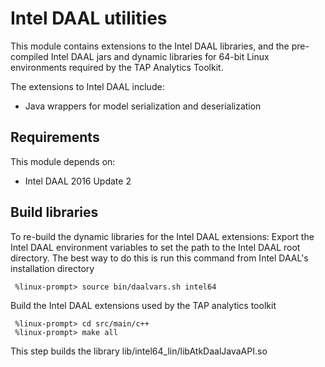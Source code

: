 
Intel DAAL utilities
====================================
This module contains extensions to the Intel DAAL libraries, and
the pre-compiled Intel DAAL jars and dynamic libraries for 64-bit Linux
environments required by the TAP Analytics Toolkit.

The extensions to Intel DAAL include:
* Java wrappers for model serialization and deserialization

## Requirements
This module depends on:
* Intel DAAL 2016 Update 2


## Build libraries
To re-build the dynamic libraries for the Intel DAAL extensions:
Export the Intel DAAL environment variables to set the path to the
Intel DAAL root directory. The best way to do this is run this command
from Intel DAAL's installation directory

```
 %linux-prompt> source bin/daalvars.sh intel64
```


Build the Intel DAAL extensions used by the TAP analytics toolkit

```
 %linux-prompt> cd src/main/c++
 %linux-prompt> make all
```

This step builds the library lib/intel64_lin/libAtkDaalJavaAPI.so
